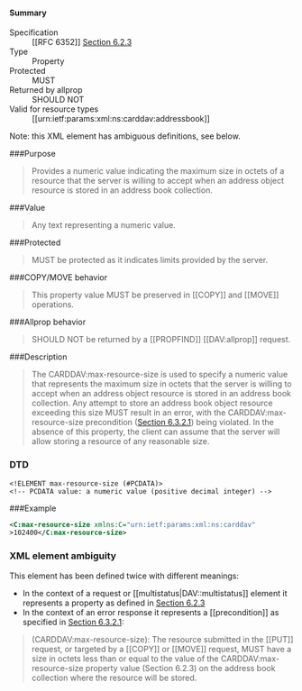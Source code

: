 <!-- --- title: urn:ietf:params:xml:ns:carddav:max-resource-size -->

<div id="summary-box" markdown="1">
<h4>Summary</h4>

<dl>
<dt>Specification</dt>
<!-- insert the RFC number and the link to the original specification of this property -->
<dd markdown="1">[[RFC 6352]]
<a href="http://tools.ietf.org/html/rfc6352#section-6.2.3">Section 6.2.3</a>
</dd>
<dt>Type</dt>
<dd markdown="1">Property
</dd>
<dt>Protected</dt>
<dd markdown="1">MUST
</dd>
<dt>Returned by allprop</dt>
<dd markdown="1">SHOULD NOT
</dd>
<dt>Valid for resource types</dt>
<dd markdown="1">[[urn:ietf:params:xml:ns:carddav:addressbook]]
</dd>
</dl>

</div>

<!-- below is a list of common sections for property definitions. Adjust the list as needed. Don't forget to block-quote any text that's copied from the RFC -->

Note: this XML element has ambiguous definitions, see below.

###Purpose
> Provides a numeric value indicating the maximum size in octets of a resource that the server is willing to accept when an address object resource is stored in an address book collection.

###Value
> Any text representing a numeric value.

###Protected
> MUST be protected as it indicates limits provided by the server.

###COPY/MOVE behavior
> This property value MUST be preserved in [[COPY]] and [[MOVE]] operations.

###Allprop behavior
> SHOULD NOT be returned by a [[PROPFIND]] [[DAV:allprop]] request.

###Description
> The CARDDAV:max-resource-size is used to specify a numeric value that represents the maximum size in octets that the server is willing to accept when an address object resource is stored in an address book collection. Any attempt to store an address book object resource exceeding this size MUST result in an error, with the CARDDAV:max-resource-size precondition ([Section 6.3.2.1](https://tools.ietf.org/html/rfc6352#section-6.3.2.1)) being violated. In the absence of this property, the client can assume that the server will allow storing a resource of any reasonable size.

### DTD
> 
```
<!ELEMENT max-resource-size (#PCDATA)>
<!-- PCDATA value: a numeric value (positive decimal integer) -->
```

###Example
> 
>
```xml
<C:max-resource-size xmlns:C="urn:ietf:params:xml:ns:carddav"
>102400</C:max-resource-size>
```

### XML element ambiguity

This element has been defined twice with different meanings:

* In the context of a request or [[multistatus|DAV::multistatus]] element it represents a property as defined in [Section 6.2.3](http://tools.ietf.org/html/rfc6352#section-6.2.3)
* In the context of an error response it represents a [[precondition]] as specified in [Section 6.3.2.1](https://tools.ietf.org/html/rfc6352#section-6.3.2.1):

>(CARDDAV:max-resource-size): The resource submitted in the [[PUT]] request, or targeted by a [[COPY]] or [[MOVE]] request, MUST have a size in octets less than or equal to the value of the CARDDAV:max-resource-size property value (Section 6.2.3) on the address book collection where the resource will be stored.

